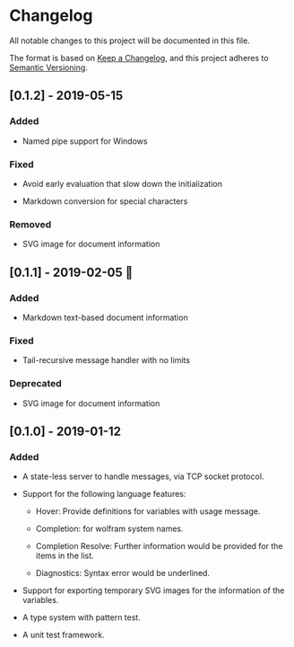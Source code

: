 # Changelog
All notable changes to this project will be documented in this file.

The format is based on [Keep a Changelog](https://keepachangelog.com/en/1.0.0/),
and this project adheres to [Semantic Versioning](https://semver.org/spec/v2.0.0.html).

## [0.1.2] - 2019-05-15

### Added

- Named pipe support for Windows

### Fixed

- Avoid early evaluation that slow down the initialization

- Markdown conversion for special characters

### Removed

- SVG image for document information

## [0.1.1] - 2019-02-05 🧧

### Added

- Markdown text-based document information

### Fixed

- Tail-recursive message handler with no limits

### Deprecated

- SVG image for document information

## [0.1.0] - 2019-01-12

### Added

- A state-less server to handle messages, via TCP socket protocol.

- Support for the following language features:

  - Hover: Provide definitions for variables with usage message.

  - Completion: for wolfram system names.

  - Completion Resolve: Further information would be provided for the items in
    the list.

  - Diagnostics: Syntax error would be underlined.

- Support for exporting temporary SVG images for the information of the variables.

- A type system with pattern test.

- A unit test framework.
